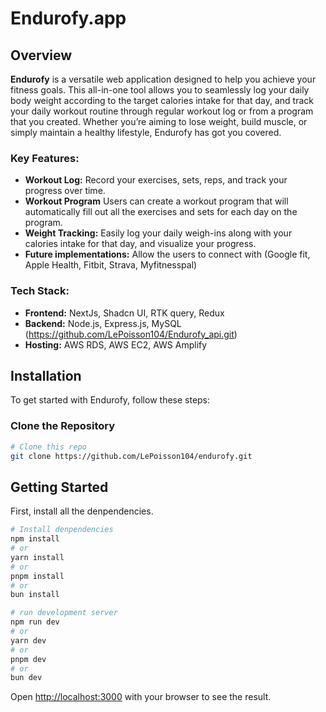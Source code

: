 # Endurofy.app

## Overview

**Endurofy** is a versatile web application designed to help you achieve your fitness goals. This all-in-one tool allows you to seamlessly log your daily body weight according to the target calories intake for that day, and track your daily workout routine through regular workout log or from a program that you created. Whether you’re aiming to lose weight, build muscle, or simply maintain a healthy lifestyle, Endurofy has got you covered.

### Key Features:

- **Workout Log:** Record your exercises, sets, reps, and track your progress over time.
- **Workout Program** Users can create a workout program that will automatically fill out all the exercises and sets for each day on the program.
- **Weight Tracking:** Easily log your daily weigh-ins along with your calories intake for that day, and visualize your progress.
- **Future implementations:** Allow the users to connect with (Google fit, Apple Health, Fitbit, Strava, Myfitnesspal)

### Tech Stack:

- **Frontend:** NextJs, Shadcn UI, RTK query, Redux
- **Backend:** Node.js, Express.js, MySQL (https://github.com/LePoisson104/Endurofy_api.git)
- **Hosting:** AWS RDS, AWS EC2, AWS Amplify

## Installation

To get started with Endurofy, follow these steps:

### Clone the Repository

```sh
# Clone this repo
git clone https://github.com/LePoisson104/endurofy.git
```

## Getting Started

First, install all the denpendencies.

```bash
# Install denpendencies
npm install
# or
yarn install
# or
pnpm install
# or
bun install
```

```bash
# run development server
npm run dev
# or
yarn dev
# or
pnpm dev
# or
bun dev
```

Open [http://localhost:3000](http://localhost:3000) with your browser to see the result.
